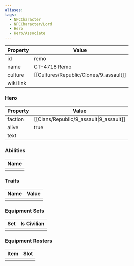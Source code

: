 ```yaml
---
aliases: 
tags:
  - NPCCharacter
  - NPCCharacter/Lord
  - Hero
  - Hero/Associate
---
```


| Property  | Value         |
| :-------- | ------------- |
| id        | remo          |
| name      | CT-4718 Remo  |
| culture   | [[Cultures/Republic/Clones/9_assault]] |
| wiki link |               |
### Hero
| Property | Value                                   |
| -------- | --------------------------------------- |
| faction  | [[Clans/Republic/9_assault\|9_assault]] |
| alive    | true                                    |
| text     |                                         |

### Abilities
| Name |
| :--: |
|      |

### Traits
| Name | Value |
| ---- | ----- |
|      |       |

### Equipment Sets
| Set | Is Civilian |
| --- | ----------- |
|     |             |

### Equipment Rosters
| Item | Slot |
| ---- | ---- |
|      |      |
